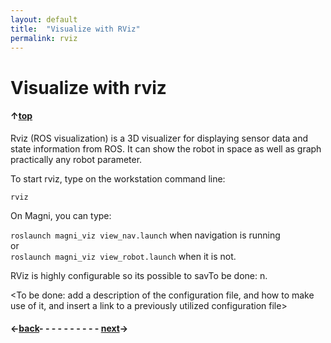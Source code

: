 ```yaml
---
layout: default
title:  "Visualize with RViz"
permalink: rviz
---
```


# Visualize with rviz

#### &uarr;[top](https://ubiquityrobotics.github.io/learn/) 

Rviz (ROS visualization) is a 3D visualizer for displaying sensor data and state information from ROS. It can show the robot in space as well as graph practically any robot parameter.

To start rviz, type on the workstation command line:

  `rviz`

On Magni, you can type:

  ```roslaunch magni_viz view_nav.launch``` when navigation is running  
  or  
  ```roslaunch magni_viz view_robot.launch``` when it is not.

RViz is highly configurable so its possible to savTo be done: n.

<To be done: add a description of the configuration file, and how to make use of it, and insert a link to a previously utilized configuration file>

#### &larr;[back](workstation_setup)- - - - - - - - - - [next](fiducials)&rarr;
